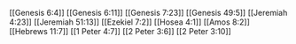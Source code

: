 [[Genesis 6:4]]
[[Genesis 6:11]]
[[Genesis 7:23]]
[[Genesis 49:5]]
[[Jeremiah 4:23]]
[[Jeremiah 51:13]]
[[Ezekiel 7:2]]
[[Hosea 4:1]]
[[Amos 8:2]]
[[Hebrews 11:7]]
[[1 Peter 4:7]]
[[2 Peter 3:6]]
[[2 Peter 3:10]]

